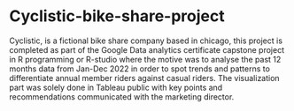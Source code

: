 # Cyclistic-bike-share-project
Cyclistic, is a fictional bike share company based in chicago, this project is completed as part of the Google Data analytics certificate capstone project in R programming or R-studio where the motive was to analyse the past 12 months data from Jan-Dec 2022 in order to spot trends and patterns to differentiate annual member riders against casual riders. The visualization part was solely done in Tableau public with key points and recommendations communicated with the marketing director.
